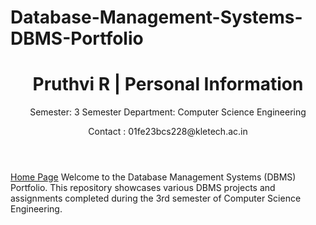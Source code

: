 # Database-Management-Systems-DBMS-Portfolio
<header>
  <h1>Pruthvi R | Personal Information</h1>
  <p>Semester: 3 Semester 
     Department: Computer Science Engineering</p>
     Contact : 01fe23bcs228@kletech.ac.in</p>
  </nav>
</header>

[Home Page](https://github.com/pruthvi-24/Database-Management-Systems-DBMS-Portfolio/blob/main/Home)
Welcome to the Database Management Systems (DBMS) Portfolio. This repository showcases various DBMS projects and assignments completed during the 3rd semester of Computer Science Engineering.

